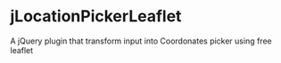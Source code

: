 # jLocationPickerLeaflet
A jQuery plugin that transform input into Coordonates picker using free leaflet
